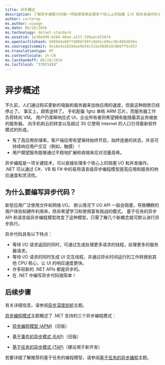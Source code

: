 ```yaml
---
title: 异步概述
description: 了解异步编程为何是一项能够简单处理多个核心上的阻塞 I/O 和并发操作的关键技术。
author: cartermp
ms.author: wiwagn
ms.date: 06/20/2016
ms.technology: dotnet-standard
ms.assetid: 1e38e9d9-8284-46ee-a15f-199adc4f26f4
ms.openlocfilehash: b9084da80ff400bf99fc8641c69bc38c805d039a
ms.sourcegitcommit: 9e18e4a18284ae9e54c515e30d019c0bbff9cd37
ms.translationtype: HT
ms.contentlocale: zh-CN
ms.lasthandoff: 06/28/2018
ms.locfileid: "37071419"
---
```

# <a name="async-overview"></a>异步概述

不久前，人们通过购买更新的电脑和服务器来加快应用的速度，但是这种趋势已经停止了。 事实上，趋势逆转了。 手机配备 1ghz 单核 ARM 芯片，而服务器工作负荷转向 VM。 用户仍青睐响应式 UI，企业所有者则希望拥有能随着其业务缩放的服务器。 向手机和云的转变以及超过 30 亿使用 Internet 的人口引领着新软件模式的形成。 

* 有了高应用存储率，客户端应用有望保持始终开启，始终连接的状态，并且可持续响应用户交互（例如，触摸）！
* 用户期望服务能够通过平稳地扩展和收缩来应对流量高峰。 

异步编程是一项关键技术，可以直接处理多个核心上的阻塞 I/O 和并发操作。 .NET 可以通过 C#、VB 和 F# 中的易用语言级异步编程模型提高应用和服务的响应速度和灵活性。

## <a name="why-write-async-code"></a>为什么要编写异步代码？

新型应用广泛使用文件和网络 I/O。 默认情况下 I/O API 一般会阻塞，导致糟糕的用户体验和硬件利用率，除非希望学习和使用富有挑战的模式。 基于任务的异步 API 和语言级异步编程模型改变了这种模型，只需了解几个新概念就可默认进行异步执行。

异步代码具有以下特点：

* 等待 I/O 请求返回的同时，可通过生成处理更多请求的线程，处理更多的服务器请求。
* 等待 I/O 请求的同时生成 UI 交互线程，并通过将长时间运行的工作转换到其他 CPU 核心，让 UI 的响应速度更快。
* 许多较新的 .NET APIs 都是异步的。
* 在 .NET 中编写异步代码很简单！

## <a name="whats-next"></a>后续步骤

有关详细信息，请参阅[异步深度剖析](async-in-depth.md)主题。

[异步编程模式](asynchronous-programming-patterns/index.md)主题概述了 .NET 支持的三个异步编程模式：  
  
-   [异步编程模型 (APM)](asynchronous-programming-patterns/asynchronous-programming-model-apm.md)（旧版）  
  
-   [基于事件的异步模式 (EAP)](asynchronous-programming-patterns/event-based-asynchronous-pattern-eap.md)（旧版）  
  
-   [基于任务的异步模式 (TAP)](asynchronous-programming-patterns/task-based-asynchronous-pattern-tap.md)（建议用于新开发）  

若要详细了解推荐的基于任务的编程模型，请参阅[基于任务的异步编程](parallel-programming/task-based-asynchronous-programming.md)主题。
